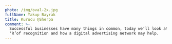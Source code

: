```yaml
---
photo: /img/oval-2x.jpg
fullName: Yakup Bayrak
title: Kurucu @Sherpa
comment: >-
  Successful businesses have many things in common, today we’ll look at the big
  ‘R’of recognition and how a digital advertising network may help.
---
```


